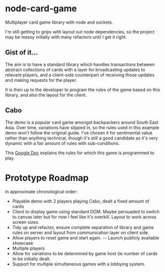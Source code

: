# node-card-game
Multiplayer card game library with node and sockets.

I'm still getting to grips with layout out node dependencies, so the project may be messy initially with many refactors until I get it right.

## Gist of it...
The aim is to have a standard library which handles transactions between abstract collections of cards with a layer for broadcasting updates to relevant players, and a client-side counterpart of receiving those updates and making requests for the player.

It is then up to the developer to program the rules of the game based on this library, and also the layout for the client.

## Cabo
The demo is a popular card game amongst backpackers around South East Asia. Over time, variations have slipped in, so the rules used in this example demo won't follow the original guide. I've chosen it for sentimental value rather than anything technical, though it's still a good candidate as it's very dynamic with a fair amount of rules with sub-conditions.

This [Google Doc](https://goo.gl/WvefUO) explains the rules for which this game is programmed to play.

# Prototype Roadmap
In approximate chronological order:
* Playable demo with 2 players playing Cabo, dealt a fixed amount of cards
* Client to display game using standard DOM. Maybe persuaded to switch to canvas later but for now I feel like it's overkill. Layout to work across screen sizes.
* Tidy up and refactor, ensure complete separation of library and game rules on server and layout from communication layer on client side.
* Allow players to reset game and start again.
-- Launch publicly available showcase
* Multiple players
* Allow for variations to be determined by game host (ie number of cards to be initially dealt.
* Support for multiple simultaneous games with a lobbying system.